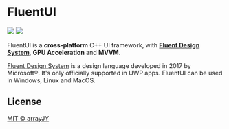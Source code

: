 # FluentUI

![](https://img.shields.io/badge/licence-MIT-green?style=flat-square) ![](https://img.shields.io/badge/Author-arrayJY-red?style=flat-square)

FluentUI is a **cross-platform** C++ UI framework, with **[Fluent Design System](https://www.microsoft.com/design/fluent/)**, **GPU Acceleration** and **MVVM**.

[Fluent Design System](https://www.microsoft.com/design/fluent/) is a design language developed in 2017 by Microsoft®. It's only officially supported in UWP apps. FluentUI can be used in Windows, Linux and MacOS.

## License

[MIT © arrayJY](https://github.com/arrayJY/FluentUI/blob/dev/LICENSE)

